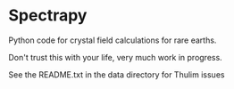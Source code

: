 # Spectrapy #

Python code for crystal field calculations for rare earths.

Don't trust this with your life, very much work in progress.

See the README.txt in the data directory for Thulim issues
